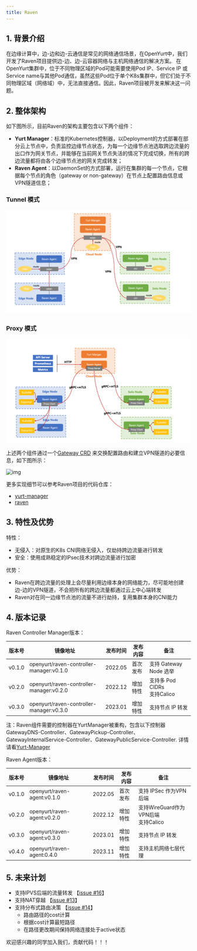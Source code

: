 ```yaml
---
title: Raven
---
```


## 1. 背景介绍

在边缘计算中，边-边和边-云通信是常见的网络通信场景，在OpenYurt中，我们开发了Raven项目提供边-边、边-云容器网络与主机网络通信的解决方案。
在OpenYurt集群中，位于不同物理区域的Pod可能需要使用Pod IP、Service IP 或Service name与其他Pod通信，虽然这些Pod位于单个K8s集群中，但它们处于不同物理区域（网络域）中，无法直接通信。因此，Raven项目被开发来解决这一问题。


## 2. 整体架构

如下图所示，目前Raven的架构主要包含以下两个组件：

- **Yurt Manager**：标准的Kubernetes控制器，以Deployment的方式部署在部分云上节点中，负责监控边缘节点状态，为每一个边缘节点池选取跨边流量的出口作为网关节点，并能够在当前网关节点失活的情况下完成切换，所有的跨边流量都将由各个边缘节点池的网关完成转发；
- **Raven Agent**：以DaemonSet的方式部署，运行在集群的每一个节点，它根据每个节点的角色（gateway or non-gateway）在节点上配置路由信息或VPN隧道信息；

### Tunnel 模式
![img](../../../../../static/img/docs/core-concepts/raven-tunnel.png)
### Proxy 模式
![img](../../../../../static/img/docs/core-concepts/raven-proxy.png)

上述两个组件通过一个[Gateway CRD](https://github.com/openyurtio/raven-controller-manager/blob/main/pkg/ravencontroller/apis/raven/v1alpha1/gateway_types.go) 来交换配置路由和建立VPN隧道的必要信息，如下图所示：

![img](../../../../../static/img/docs/core-concepts/raven-sequence-diag.png)

更多实现细节可以参考Raven项目的代码仓库：

- [yurt-manager](https://github.com/openyurtio/openyurt)
- [raven](https://github.com/openyurtio/raven)


## 3. 特性及优势

特性：

- 无侵入：对原生的K8s CNI网络无侵入，仅劫持跨边流量进行转发
- 安全：使用成熟稳定的IPsec技术对跨边流量进行加密

优势：

- Raven在跨边流量的处理上会尽量利用边缘本身的网络能力，尽可能地创建边-边的VPN隧道，不会把所有的跨边流量都通过云上中心端转发
- Raven对在同一边缘节点池的流量不进行劫持，复用集群本身的CNI能力

## 4. 版本记录

Raven Controller Manager版本：

| 版本号    | 镜像地址                                     | 发布时间    | 发布内容 | 备注                           |
|--------|------------------------------------------|---------|------|------------------------------|
| v0.1.0 | openyurt/raven-controller-manager:v0.1.0 | 2022.05 | 首次发布 | 支持  Gateway Node 选举          |
| v0.2.0 | openyurt/raven-controller-manager:v0.2.0 | 2022.12 | 增加特性 | 支持多  Pod CIDRs<br/> 支持Calico |
| v0.3.0 | openyurt/raven-controller-manager:v0.3.0 | 2023.01 | 增加特性 | 支持节点 IP 转发                   |

注：Raven组件需要的控制器在YurtManager被重构，包含以下控制器 GatewayDNS-Controller、GatewayPickup-Controller、GatewayInternalService-Controller、GatewayPublicService-Controller. 详情请看[Yurt-Manager](./yurt-manager.md)


Raven Agent版本：

| 版本号     | 镜像地址                        | 发布时间    | 发布内容 | 备注                             |
|---------|-----------------------------|---------|------|--------------------------------|
| v0.1.0  | openyurt/raven-agent:v0.1.0 | 2022.05 | 首次发布 | 支持 IPSec 作为VPN 后端              |
| v0.2.0  | openyurt/raven-agent:v0.2.0 | 2022.12 | 增加特性 | 支持WireGuard作为VPN后端<br/> 支持Calico |
| v0.3.0  | openyurt/raven-agent:v0.3.0 | 2023.01 | 增加特性 | 支持节点 IP 转发                     |
| v0.4.0  | openyurt/raven-agent:0.4.0  | 2023.11 | 增加特性 | 支持主机网络七层代理                     |
## 5. 未来计划

- 支持IPVS后端的流量转发 【[issue #16](https://github.com/openyurtio/raven/issues/16)】
- 支持NAT穿越 【[issue #13](https://github.com/openyurtio/raven/issues/13)】 
- 支持分布式路由决策 【[issue #14](https://github.com/openyurtio/raven/issues/14)】
  - 路由路径的cost计算 
  - 根据cost计算最短路径 
  - 在路径更改期间保持网络连接处于active状态

欢迎感兴趣的同学加入我们，贡献代码！！！
